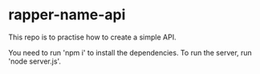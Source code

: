 # rapper-name-api
This repo is to practise how to create a simple API.

You need to run 'npm i' to install the dependencies.
To run the server, run 'node server.js'.
